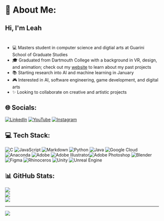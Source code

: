 # 💫 About Me:
## Hi, I'm Leah <br><br>
- :computer: Masters student in computer science and digtial arts at Guarini School of Graduate Studies
- :mortar_board: Graduated from Dartmouth College with a background in VR, design, and animation; check out my [website](https://llbranstetter.wixsite.com/leah-branstetter-por) to learn about my past projects
- :books: Starting research into AI and machine learning in January
- :video_game: Interested in AI, software engineering, game development, and digital arts
- :sparkles: Looking to collaborate on creative and artistic projects


## 🌐 Socials:
 [![LinkedIn](https://img.shields.io/badge/LinkedIn-%230077B5.svg?logo=linkedin&logoColor=white)](https://linkedin.com/in/leah-branstetter) [![YouTube](https://img.shields.io/badge/YouTube-%23FF0000.svg?logo=YouTube&logoColor=white)](https://youtube.com/@LeahBranstetter-jh6ug) [![Instagram](https://img.shields.io/badge/Instagram-%23E4405F.svg?logo=Instagram&logoColor=white)](https://instagram.com/sparklyrainbowdevil) 

## 💻 Tech Stack:
![C](https://img.shields.io/badge/c-%2300599C.svg?style=for-the-badge&logo=c&logoColor=white) ![JavaScript](https://img.shields.io/badge/javascript-%23323330.svg?style=for-the-badge&logo=javascript&logoColor=%23F7DF1E) ![Markdown](https://img.shields.io/badge/markdown-%23000000.svg?style=for-the-badge&logo=markdown&logoColor=white) ![Python](https://img.shields.io/badge/python-3670A0?style=for-the-badge&logo=python&logoColor=ffdd54) ![Java](https://img.shields.io/badge/java-%23ED8B00.svg?style=for-the-badge&logo=openjdk&logoColor=white) ![Google Cloud](https://img.shields.io/badge/GoogleCloud-%234285F4.svg?style=for-the-badge&logo=google-cloud&logoColor=white) ![Anaconda](https://img.shields.io/badge/Anaconda-%2344A833.svg?style=for-the-badge&logo=anaconda&logoColor=white) ![Adobe](https://img.shields.io/badge/adobe-%23FF0000.svg?style=for-the-badge&logo=adobe&logoColor=white) ![Adobe Illustrator](https://img.shields.io/badge/adobe%20illustrator-%23FF9A00.svg?style=for-the-badge&logo=adobe%20illustrator&logoColor=white)![Adobe Photoshop](https://img.shields.io/badge/adobe%20photoshop-%2331A8FF.svg?style=for-the-badge&logo=adobe%20photoshop&logoColor=white) ![Blender](https://img.shields.io/badge/blender-%23F5792A.svg?style=for-the-badge&logo=blender&logoColor=white) ![Figma](https://img.shields.io/badge/figma-%23F24E1E.svg?style=for-the-badge&logo=figma&logoColor=white) ![Rhinoceros](https://img.shields.io/badge/Rhinoceros-801010?style=for-the-badge&logo=rhinoceros&logoColor=white) ![Unity](https://img.shields.io/badge/unity-%23000000.svg?style=for-the-badge&logo=unity&logoColor=white) ![Unreal Engine](https://img.shields.io/badge/unrealengine-%23313131.svg?style=for-the-badge&logo=unrealengine&logoColor=white)

## 📊 GitHub Stats:
![](https://github-readme-stats.vercel.app/api?username=llbranstetter&theme=merko&hide_border=true&include_all_commits=false&count_private=true)<br/>
![](https://github-readme-streak-stats.herokuapp.com/?user=llbranstetter&theme=merko&hide_border=true)<br/>
![](https://github-readme-stats.vercel.app/api/top-langs/?username=llbranstetter&theme=merko&hide_border=true&include_all_commits=false&count_private=true&layout=compact)

---
[![](https://visitcount.itsvg.in/api?id=llbranstetter&icon=0&color=1)](https://visitcount.itsvg.in)

<!-- Proudly created with GPRM ( https://gprm.itsvg.in ) -->
